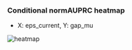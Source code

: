 ### Conditional normAUPRC heatmap

- X: eps_current, Y: gap_mu

![heatmap](/home/elicer/project_0814_2/results/20250820-120313/holdout/conditional_heatmap_eps_current_vs_gap_mu.png)
